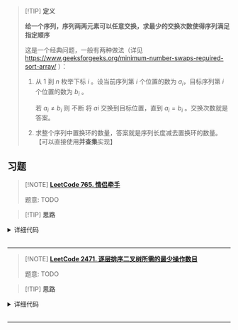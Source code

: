 > [!TIP] **定义**
>
> **给一个序列，序列两两元素可以任意交换，求最少的交换次数使得序列满足指定顺序**
>
> 这是一个经典问题，一般有两种做法（详见 https://www.geeksforgeeks.org/minimum-number-swaps-required-sort-array/ ）：
>
> 1.  从 $1$ 到 $n$ 枚举下标 $i$ 。设当前序列第 $i$ 个位置的数为 $a_i$，目标序列第 $i$ 个位置的数为 $b_i$ 。
> 
>     若 $a_i \ne b_i$ 则 不断 将 $ai$ 交换到目标位置，直到 $a_i = b_i$ 。交换次数就是答案。
> 
> 2.  求整个序列中置换环的数量，答案就是序列长度减去置换环的数量。【可以直接使用**并查集**实现】

## 习题


> [!NOTE] **[LeetCode 765. 情侣牵手](https://leetcode-cn.com/problems/couples-holding-hands/)**
> 
> 题意: TODO

> [!TIP] **思路**
> 
> 

<details>
<summary>详细代码</summary>
<!-- tabs:start -->

##### **C++**

```cpp
class Solution {
public:
    // 经典图论模型 环状图 每次交换环中断
    // 目标 把环状图变为若干个自环

    vector<int> p;

    int find(int x) {
        if (p[x] != x)
            p[x] = find(p[x]);
        return p[x];
    }

    int minSwapsCouples(vector<int>& row) {
        int n = row.size() / 2;
        for (int i = 0; i < n; ++ i )
            p.push_back(i);
        
        int cnt = n;
        for (int i = 0; i < n * 2; i += 2 ) {
            int a = row[i] / 2, b = row[i + 1] / 2;
            // 环等价于联通块 找环即找联通块
            if (find(a) != find(b)) {
                p[find(a)] = find(b);
                cnt -- ;
            }
        }
        return n - cnt;
    }
};
```

##### **Python**

```python

```

<!-- tabs:end -->
</details>

<br>

* * *

> [!NOTE] **[LeetCode 2471. 逐层排序二叉树所需的最少操作数目](https://leetcode.cn/problems/minimum-number-of-operations-to-sort-a-binary-tree-by-level/)**
> 
> 题意: TODO

> [!TIP] **思路**
> 
> 

<details>
<summary>详细代码</summary>
<!-- tabs:start -->

##### **C++**

```cpp
/**
 * Definition for a binary tree node.
 * struct TreeNode {
 *     int val;
 *     TreeNode *left;
 *     TreeNode *right;
 *     TreeNode() : val(0), left(nullptr), right(nullptr) {}
 *     TreeNode(int x) : val(x), left(nullptr), right(nullptr) {}
 *     TreeNode(int x, TreeNode *left, TreeNode *right) : val(x), left(left), right(right) {}
 * };
 */
class Solution {
public:
    vector<int> pa;
    int find(int x) {
        if (pa[x] != x)
            pa[x] = find(pa[x]);
        return pa[x];
    }
    
    int get(vector<int> & t) {
        int n = t.size();
        unordered_map<int, int> hash;   // 离散化
        pa.clear();
        for (int i = 0; i < n; ++ i ) {
            pa.push_back(i);
            hash[t[i]] = i;
        }
        sort(t.begin(), t.end());   // ATTENTION
        // 并查集求环大小
        int cnt = 0;
        for (int i = 0; i < n; ++ i ) {
            int a = find(i), b = find(hash[t[i]]);
            if (a != b) {
                pa[a] = b;
                cnt ++ ;
            }
        }
        return cnt;
    }
    
    int minimumOperations(TreeNode* root) {
        queue<TreeNode*> q;
        q.push(root);
        int res = 0;
        while (q.size()) {
            int sz = q.size();
            vector<int> t;
            while (sz -- ) {
                auto u = q.front(); q.pop();
                t.push_back(u->val);
                if (u->left)
                    q.push(u->left);
                if (u->right)
                    q.push(u->right);
            }
            res += get(t);
        }
        return res;
    }
};
```

##### **Python**

```python

```

<!-- tabs:end -->
</details>

<br>

* * *